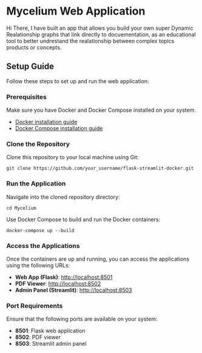 
# Mycelium Web Application
Hi There, I have built an app that allows you build your own super Dynamic Realationship graphs that link directly to docuementation, as an educational tool to better undrestand the realationship between complex topics products or concepts.


## Setup Guide

Follow these steps to set up and run the web application:

### Prerequisites

Make sure you have Docker and Docker Compose installed on your system.

- [Docker installation guide](https://docs.docker.com/get-docker/)
- [Docker Compose installation guide](https://docs.docker.com/compose/install/)

### Clone the Repository

Clone this repository to your local machine using Git:
```
git clone https://github.com/your_username/flask-streamlit-docker.git
```


### Run the Application

Navigate into the cloned repository directory:
```
cd Mycelium
```
Use Docker Compose to build and run the Docker containers:

```
docker-compose up --build
```



### Access the Applications

Once the containers are up and running, you can access the applications using the following URLs:

- **Web App (Flask)**: [http://localhost:8501](http://localhost:8501)
- **PDF Viewer**: [http://localhost:8502](http://localhost:8502)
- **Admin Panel (Streamlit)**: [http://localhost:8503](http://localhost:8503)

### Port Requirements

Ensure that the following ports are available on your system:

- **8501**: Flask web application
- **8502**: PDF viewer
- **8503**: Streamlit admin panel


